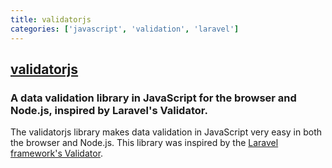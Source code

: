 ```yaml
---
title: validatorjs
categories: ['javascript', 'validation', 'laravel']
---
```

## [validatorjs](https://github.com/mikeerickson/validatorjs)

### A data validation library in JavaScript for the browser and Node.js,  inspired by Laravel's Validator.


The validatorjs library makes data validation in JavaScript very easy in both the browser and Node.js.
This library was inspired by the [Laravel framework's Validator](http://laravel.com/docs/validation).
